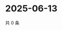 # 2025-06-13

共 0 条

<!-- BEGIN ZHIHUVIDEO -->
<!-- 最后更新时间 Fri Jun 13 2025 10:43:52 GMT+0800 (China Standard Time) -->

<!-- END ZHIHUVIDEO -->
